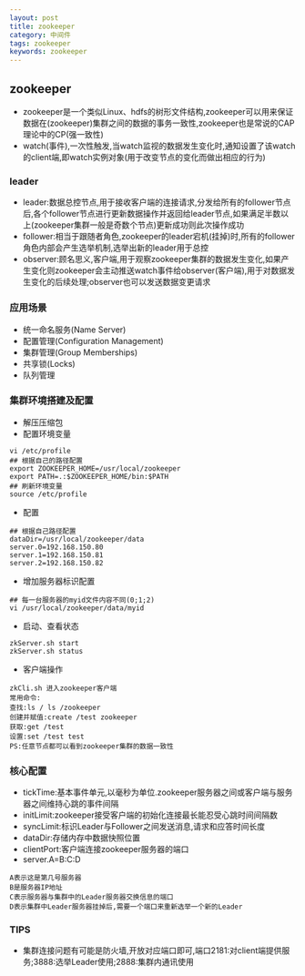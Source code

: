 ```yaml
---
layout: post
title: zookeeper
category: 中间件
tags: zookeeper
keywords: zookeeper
---
```

## zookeeper
* zookeeper是一个类似Linux、hdfs的树形文件结构,zookeeper可以用来保证数据在(zookeeper)集群之间的数据的事务一致性,zookeeper也是常说的CAP理论中的CP(强一致性)
* watch(事件),一次性触发,当watch监视的数据发生变化时,通知设置了该watch的client端,即watch实例对象(用于改变节点的变化而做出相应的行为)

### leader
* leader:数据总控节点,用于接收客户端的连接请求,分发给所有的follower节点后,各个follower节点进行更新数据操作并返回给leader节点,如果满足半数以上(zookeeper集群一般是奇数个节点)更新成功则此次操作成功
* follower:相当于跟随者角色,zookeeper的leader宕机(挂掉)时,所有的follower角色内部会产生选举机制,选举出新的leader用于总控
* observer:顾名思义,客户端,用于观察zookeeper集群的数据发生变化,如果产生变化则zookeeper会主动推送watch事件给observer(客户端),用于对数据发生变化的后续处理;observer也可以发送数据变更请求

### 应用场景
* 统一命名服务(Name Server)
* 配置管理(Configuration Management)
* 集群管理(Group Memberships)
* 共享锁(Locks)
* 队列管理

### 集群环境搭建及配置
* 解压压缩包
* 配置环境变量
```
vi /etc/profile
## 根据自己的路径配置
export ZOOKEEPER_HOME=/usr/local/zookeeper
export PATH=.:$ZOOKEEPER_HOME/bin:$PATH
## 刷新环境变量
source /etc/profile
```
* 配置
```
## 根据自己路径配置
dataDir=/usr/local/zookeeper/data
server.0=192.168.150.80
server.1=192.168.150.81
server.2=192.168.150.82
```
* 增加服务器标识配置
```
## 每一台服务器的myid文件内容不同(0;1;2)
vi /usr/local/zookeeper/data/myid
```
* 启动、查看状态
```
zkServer.sh start
zkServer.sh status
```
* 客户端操作
```
zkCli.sh 进入zookeeper客户端
常用命令:
查找:ls / ls /zookeeper
创建并赋值:create /test zookeeper
获取:get /test
设置:set /test test
PS:任意节点都可以看到zookeeper集群的数据一致性
```

### 核心配置
* tickTime:基本事件单元,以毫秒为单位.zookeeper服务器之间或客户端与服务器之间维持心跳的事件间隔
* initLimit:zookeeper接受客户端的初始化连接最长能忍受心跳时间间隔数
* syncLimit:标识Leader与Follower之间发送消息,请求和应答时间长度
* dataDir:存储内存中数据快照位置
* clientPort:客户端连接zookeeper服务器的端口
* server.A=B:C:D
```
A表示这是第几号服务器
B是服务器IP地址
C表示服务器与集群中的Leader服务器交换信息的端口
D表示集群中Leader服务器挂掉后,需要一个端口来重新选举一个新的Leader
```

### TIPS
* 集群连接问题有可能是防火墙,开放对应端口即可,端口2181:对client端提供服务;3888:选举Leader使用;2888:集群内通讯使用
